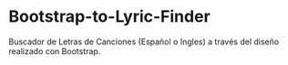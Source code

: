# Bootstrap-to-Lyric-Finder
Buscador de Letras de Canciones (Español o Ingles) a través del diseño realizado con Bootstrap. 
